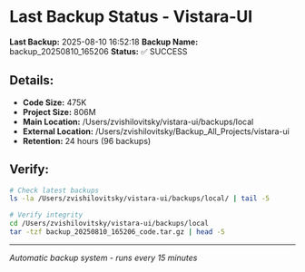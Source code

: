 # Last Backup Status - Vistara-UI

**Last Backup:** 2025-08-10 16:52:18
**Backup Name:** backup_20250810_165206
**Status:** ✅ SUCCESS

## Details:
- **Code Size:** 475K
- **Project Size:** 806M
- **Main Location:** /Users/zvishilovitsky/vistara-ui/backups/local
- **External Location:** /Users/zvishilovitsky/Backup_All_Projects/vistara-ui
- **Retention:** 24 hours (96 backups)

## Verify:
```bash
# Check latest backups
ls -la /Users/zvishilovitsky/vistara-ui/backups/local/ | tail -5

# Verify integrity
cd /Users/zvishilovitsky/vistara-ui/backups/local
tar -tzf backup_20250810_165206_code.tar.gz | head -5
```

---
*Automatic backup system - runs every 15 minutes*

